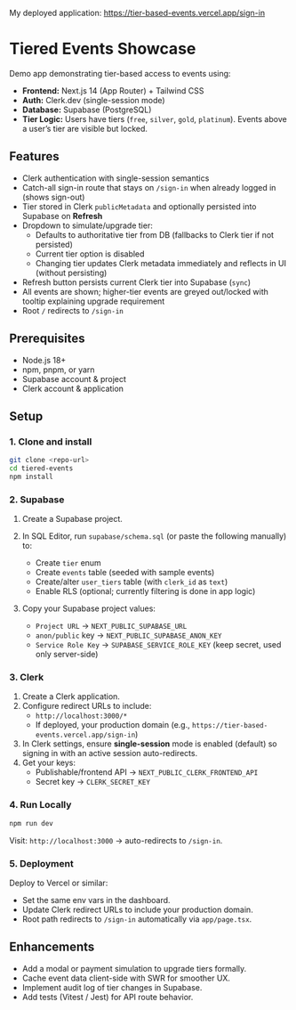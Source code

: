 My deployed application: https://tier-based-events.vercel.app/sign-in

# Tiered Events Showcase

Demo app demonstrating tier-based access to events using:
- **Frontend:** Next.js 14 (App Router) + Tailwind CSS  
- **Auth:** Clerk.dev (single-session mode)  
- **Database:** Supabase (PostgreSQL)  
- **Tier Logic:** Users have tiers (`free`, `silver`, `gold`, `platinum`). Events above a user’s tier are visible but locked.

## Features

- Clerk authentication with single-session semantics  
- Catch-all sign-in route that stays on `/sign-in` when already logged in (shows sign-out)  
- Tier stored in Clerk `publicMetadata` and optionally persisted into Supabase on **Refresh**  
- Dropdown to simulate/upgrade tier:
  - Defaults to authoritative tier from DB (fallbacks to Clerk tier if not persisted)  
  - Current tier option is disabled  
  - Changing tier updates Clerk metadata immediately and reflects in UI (without persisting)  
- Refresh button persists current Clerk tier into Supabase (`sync`)  
- All events are shown; higher-tier events are greyed out/locked with tooltip explaining upgrade requirement  
- Root `/` redirects to `/sign-in`

## Prerequisites

- Node.js 18+  
- npm, pnpm, or yarn  
- Supabase account & project  
- Clerk account & application  

## Setup

### 1. Clone and install

```bash
git clone <repo-url>
cd tiered-events
npm install
```

### 2. Supabase

1. Create a Supabase project.  
2. In SQL Editor, run `supabase/schema.sql` (or paste the following manually) to:
   - Create `tier` enum  
   - Create `events` table (seeded with sample events)  
   - Create/alter `user_tiers` table (with `clerk_id` as `text`)  
   - Enable RLS (optional; currently filtering is done in app logic)
    
3. Copy your Supabase project values:
   - `Project URL` → `NEXT_PUBLIC_SUPABASE_URL`  
   - `anon/public` key → `NEXT_PUBLIC_SUPABASE_ANON_KEY`  
   - `Service Role Key` → `SUPABASE_SERVICE_ROLE_KEY` (keep secret, used only server-side)

### 3. Clerk

1. Create a Clerk application.  
2. Configure redirect URLs to include:
   - `http://localhost:3000/*`  
   - If deployed, your production domain (e.g., `https://tier-based-events.vercel.app/sign-in`)  
3. In Clerk settings, ensure **single-session** mode is enabled (default) so signing in with an active session auto-redirects.  
4. Get your keys:
   - Publishable/frontend API → `NEXT_PUBLIC_CLERK_FRONTEND_API`  
   - Secret key → `CLERK_SECRET_KEY`

   
### 4. Run Locally

```bash
npm run dev
```

Visit: `http://localhost:3000` → auto-redirects to `/sign-in`.

### 5. Deployment

Deploy to Vercel or similar:
- Set the same env vars in the dashboard.  
- Update Clerk redirect URLs to include your production domain.  
- Root path redirects to `/sign-in` automatically via `app/page.tsx`.

## Enhancements

- Add a modal or payment simulation to upgrade tiers formally.  
- Cache event data client-side with SWR for smoother UX.  
- Implement audit log of tier changes in Supabase.  
- Add tests (Vitest / Jest) for API route behavior.